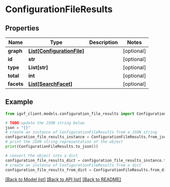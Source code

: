 # ConfigurationFileResults


## Properties

Name | Type | Description | Notes
------------ | ------------- | ------------- | -------------
**graph** | [**List[ConfigurationFile]**](ConfigurationFile.md) |  | [optional] 
**id** | **str** |  | [optional] 
**type** | **List[str]** |  | [optional] 
**total** | **int** |  | [optional] 
**facets** | [**List[SearchFacet]**](SearchFacet.md) |  | [optional] 

## Example

```python
from igvf_client.models.configuration_file_results import ConfigurationFileResults

# TODO update the JSON string below
json = "{}"
# create an instance of ConfigurationFileResults from a JSON string
configuration_file_results_instance = ConfigurationFileResults.from_json(json)
# print the JSON string representation of the object
print(ConfigurationFileResults.to_json())

# convert the object into a dict
configuration_file_results_dict = configuration_file_results_instance.to_dict()
# create an instance of ConfigurationFileResults from a dict
configuration_file_results_from_dict = ConfigurationFileResults.from_dict(configuration_file_results_dict)
```
[[Back to Model list]](../README.md#documentation-for-models) [[Back to API list]](../README.md#documentation-for-api-endpoints) [[Back to README]](../README.md)



